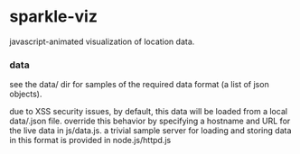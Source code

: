 sparkle-viz
===========

javascript-animated visualization of location data.


### data

see the data/ dir for samples of the required data format 
(a list of json objects).

due to XSS security issues, by default, this data will be loaded from 
a local data/<PhoneNumber>.json file.  override this behavior by specifying a hostname
and URL for the live data in js/data.js.   a trivial sample server for loading and storing 
data in this format is provided in node.js/httpd.js
